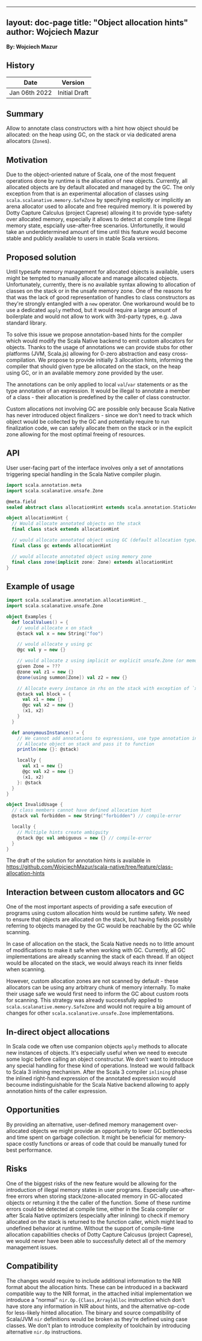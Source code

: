 
---
layout: doc-page
title: "Object allocation hints"
author: Wojciech Mazur
---

**By: Wojciech Mazur**

## History

| Date          | Version            |
|---------------|--------------------|
| Jan 06th 2022 | Initial Draft      |

## Summary
Allow to annotate class constructors with a hint how object should be allocated: on the heap using GC, on the stack or via dedicated arena allocators (`Zone`s).

## Motivation
Due to the object-oriented nature of Scala, one of the most frequent operations done by runtime is the allocation of new objects. Currently, all allocated objects are by default allocated and managed by the GC. The only exception from that is an experimental allocation of classes using `scala.scalanative.memory.SafeZone` by specifying explicitly or implicitly an arena allocator used to allocate and free required memory. It is powered by Dotty Capture Calculus (project Caprese) allowing it to provide type-safety over allocated memory, especially it allows to detect at compile time illegal memory state, espcially use-after-free scenarios. Unfortunetlly, it would take an underdetermined amount of time until this feature would become stable and publicly available to users in stable Scala versions.

## Proposed solution
Until typesafe memory management for allocated objects is available, users might be tempted to manually allocate and manage allocated objects. Unfortunately, currently, there is no available syntax allowing to allocation of classes on the stack or in the unsafe memory zone. One of the reasons for that was the lack of good representation of handles to class constructors as they're strongly entangled with a `new` operator. One workaround would be to use a dedicated `apply` method, but it would require a large amount of boilerplate and would not allow to work with 3rd-party types, e.g. Java standard library. 

To solve this issue we propose annotation-based hints for the compiler which would modify the Scala Native backend to emit custom allocators for objects. Thanks to the usage of annotations we can provide stubs for other platforms (JVM, Scala.js) allowing for 0-zero abstraction and easy cross-compilation.
We propose to provide initially 3 allocation hints, informing the compiler that should given type be allocated on the stack, on the heap using GC, or in an available memory zone provided by the user.

The annotations can be only applied to local `val`/`var` statements or as the type annotation of an expression. It would be illegal to annotate a member of a class - their allocation is predefined by the caller of class constructor.

Custom allocations not involving GC are possible only because Scala Native has never introduced object finalizers - since we don't need to track which object would be collected by the GC and potentially require to run finalization code, we can safely allocate them on the stack or in the explicit zone allowing for the most optimal freeing of resources. 

## API
User user-facing part of the interface involves only a set of annotations triggering special handling in the Scala Native compiler plugin.

```scala
import scala.annotation.meta
import scala.scalanative.unsafe.Zone

@meta.field
sealed abstract class allocationHint extends scala.annotation.StaticAnnotation

object allocationHint {
  // Would allocate annotated objects on the stack
  final class stack extends allocationHint

  // would allocate annotated object using GC (default allocation type), can override allocations in blocks
  final class gc extends allocationHint

  // would allocate annotated object using memory zone
  final class zone(implicit zone: Zone) extends allocationHint
}

```

## Example of usage
```scala
import scala.scalanative.annotation.allocationHint._
import scala.scalanative.unsafe.Zone

object Examples {
  def localValues() = {  
    // would allocate x on stack
    @stack val x = new String("foo")

    // would allocate y using gc
    @gc val y = new {}

    // would allocate z using implicit or explicit unsafe.Zone (or memory.SafeZone under Dotty with Capture Calculus enabled)
    given Zone = ???
    @zone val z1 = new {}
    @zone(using summon[Zone]) val z2 = new {}

    // Allocate every instance in rhs on the stack with exception of `x2` which would be allocated using GC
    @stack val block = {
      val x1 = new {}
      @gc val x2 = new {}
      (x1, x2)
    }
  }

  def anonymousInstance() = {
    // We cannot add annotations to expressions, use type annotation instead eg. `<expr>: @stack`
    // Allocate object on stack and pass it to function
    println(new {}: @stack)

    locally {
      val x1 = new {}
      @gc val x2 = new {}
      (x1, x2)
    }: @stack
  }
}

object InvalidUsage {
  // class members cannot have defined allocation hint
  @stack val forbidden = new String("forbidden") // compile-error

  locally {
    // Multiple hints create ambiguity
    @stack @gc val ambiguous = new {} // compile-error
  }
}

```

The draft of the solution for annotation hints is available in https://github.com/WojciechMazur/scala-native/tree/feature/class-allocation-hints

## Interaction between custom allocators and GC
One of the most important aspects of providing a safe execution of programs using custom allocation hints would be runtime safety. We need to ensure that objects are allocated on the stack, but having fields possibly referring to objects managed by the GC would be reachable by the GC while scanning.

In case of allocation on the stack, the Scala Native needs no to little amount of modifications to make it safe when working with GC. Currently, all GC implementations are already scanning the stack of each thread. If an object would be allocated on the stack, we would always reach its inner fields when scanning.

However, custom allocation zones are not scanned by default - these allocators can be using any arbitrary chunk of memory internally. To make their usage safe we would first need to inform the GC about custom roots for scanning. This strategy was already successfully applied to `scala.scalanative.memory.SafeZone` and would not require a big amount of changes for other `scala.scalanative.unsafe.Zone` implementations.

## In-direct object allocations
In Scala code we often use companion objects `apply` methods to allocate new instances of objects. It's especially useful when we need to execute some logic before calling an object constructur. We don't want to introduce any special handling for these kind of operations. Instead we would fallback to Scala 3 inlining mechanism. After the Scala 3 compiler `inlining` phase the inlined right-hand expression of the annotated expression would becoume indistinguishable for the Scala Native backend allowing to apply annotation hints of the caller expression.

## Opportunities
By providing an alternative, user-defined memory management over-allocated objects we might provide an opportunity to lower GC bottlenecks and time spent on garbage collection. It might be beneficial for memory-space costly functions or areas of code that could be manually tuned for best performance. 

## Risks
One of the biggest risks of the new feature would be allowing for the introduction of illegal memory states in user programs. Especially use-after-free errors when storing stack/zone-allocated memory in GC-allocated objects or returning it the the caller of the function. Some of these runtime errors could be detected at compile time, either in the Scala compiler or after Scala Native optimizers (especially after inlining) to check if memory allocated on the stack is returned to the function caller, which might lead to undefined behavior at runtime. Without the support of compile-time allocation capabilities checks of Dotty Capture Calcusus (project Caprese), we would never have been able to successfully detect all of the memory management issues.

## Compatibility
The changes would require to include additional information to the NIR format about the allocation hints. These can be introduced in a backward compatible way to the NIR format, in the attached initial implementation we introduce a "normal" `nir.Op.{Class,Array}Alloc` instruction which don't have store any information in NIR about hints, and the alternative op-code for less-likely hinted allocation. The binary and source compatibility of Scala/JVM `nir` definitions would be broken as they're defined using case classes. We don't plan to introduce complexity of toolchain by introducing alternative `nir.Op` instructions.

